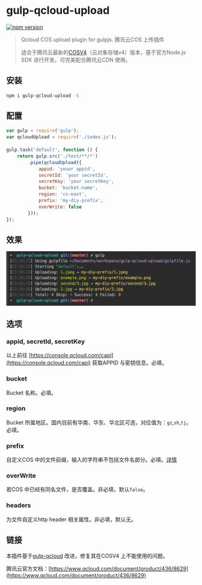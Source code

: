 # gulp-qcloud-upload

[![npm version](https://badge.fury.io/js/gulp-qcloud-upload.svg)](https://www.npmjs.com/package/gulp-qcloud-upload)

> Qcloud COS upload plugin for gulpjs. 腾讯云COS 上传插件
> 
> 适合于腾讯云最新的[COSV4](https://console.qcloud.com/cos4)（云对象存储v4）版本，基于官方Node.js SDK 进行开发。可完美配合腾讯云CDN 使用。

## 安装

```bash
npm i gulp-qcloud-upload -S
```

## 配置

```javascript
var gulp = require('gulp');
var qcloudUpload = require('./index.js');

gulp.task('default', function () {
    return gulp.src('./test/**/*')
        .pipe(qcloudUpload({
            appid: 'youor appid',
            secretId: 'your secretId',
            secretKey: 'your secretKey',
            bucket: 'bucket-name',
            region: 'cn-east',
            prefix: 'my-diy-prefix',
            overWrite: false
        }));
});
```
## 效果

![效果](test/example.png)

## 选项

### appid, secretId, secretKey

以上前往 [https://console.qcloud.com/capi](https://console.qcloud.com/capi) 获取APPID 与密钥信息。必填。

### bucket

Bucket 名称。必填。

### region

Bucket 所属地区。国内目前有华南、华东、华北区可选，对应值为：`gz`,`sh`,`tj`。必填。

### prefix

自定义COS 中的文件前缀，输入的字符串不包括文件名部分。必填。[详情](https://www.qcloud.com/document/product/436/6237 )

### overWrite

若COS 中已经有同名文件，是否覆盖。非必填，默认`false`。

### headers

为文件自定义http header 相关属性。非必填，默认无。

## 链接

本插件基于[gulp-qcloud](https://www.npmjs.com/package/gulp-qcloud) 改进，修复其在COSV4 上不能使用的问题。

腾讯云官方文档：[https://www.qcloud.com/document/product/436/8629](https://www.qcloud.com/document/product/436/8629)

